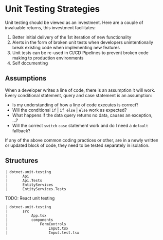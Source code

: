 # Unit Testing Strategies

Unit testing should be viewed as an investment. Here are a couple of invaluable returns, this investment facilitates:

1. Better initial delivery of the 1st iteration of new functionality
2. Alerts in the form of broken unit tests when developers unintentionally break existing code when implementing new features
3. Unit tests can be re-used in CI/CD Pipelines to prevent broken code making to production environments
4. Self documenting

## Assumptions 

When a developer writes a line of code, there is an assumption it will work. Every conditional statement, query and case statement is an assumption:

- Is my understanding of how a line of code executes is correct?
- Will the conditional `if` | `if else` | `else` work as expected?
- What happens if the data query returns no data, causes an exception, ...?
- Will the correct `switch` `case` statement work and do I need a `default` fallback?

If any of the above common coding practices or other, are in a newly written or updated block of code, they need to be tested separately in isolation.

## Structures

```
| dotnet-unit-testing
|       Api
|       Api.Tests
|       EntityServices
|       EntityServices.Tests
```

TODO: React unit testing

```
| dotnet-unit-testing
|       src
|           App.tsx
|           components
|               FormControls
|                   Input.tsx
|                   Input.test.tsx

```
